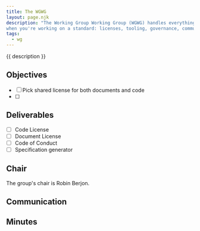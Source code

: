 ```yaml
---
title: The WGWG
layout: page.njk
description: "The Working Group Working Group (WGWG) handles everything that you don't want to think about 
when you're working on a standard: licenses, tooling, governance, communication…"
tags:
  - wg
---
```


{{ description }}

## Objectives

- [ ] Pick shared license for both documents and code
- [ ] 

## Deliverables

- [ ] Code License
- [ ] Document License
- [ ] Code of Conduct
- [ ] Specification generator

## Chair

The group's chair is Robin Berjon.

## Communication

## Minutes
